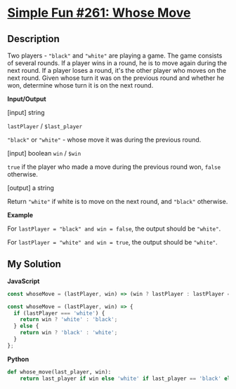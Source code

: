 # [Simple Fun #261: Whose Move](https://www.codewars.com/kata/59126992f9f87fd31600009b)

## Description

Two players - `"black"` and `"white"` are playing a game. The game consists of several rounds. If a player wins in a round, he is to move again during the next round. If a player loses a round, it's the other player who moves on the next round. Given whose turn it was on the previous round and whether he won, determine whose turn it is on the next round.

**Input/Output**

[input] string

`lastPlayer` / `$last_player`

`"black"` or `"white"` - whose move it was during the previous round.

[input] boolean `win` / `$win`

`true` if the player who made a move during the previous round won, `false` otherwise.

[output] a string

Return `"white"` if white is to move on the next round, and `"black"` otherwise.

**Example**

For `lastPlayer = "black" and win = false`, the output should be `"white"`.

For `lastPlayer = "white" and win = true`, the output should be `"white"`.

## My Solution

**JavaScript**

```js
const whoseMove = (lastPlayer, win) => (win ? lastPlayer : lastPlayer === 'white' ? 'black' : 'white');
```

```js
const whoseMove = (lastPlayer, win) => {
  if (lastPlayer === 'white') {
    return win ? 'white' : 'black';
  } else {
    return win ? 'black' : 'white';
  }
};
```

**Python**

```py
def whose_move(last_player, win):
    return last_player if win else 'white' if last_player == 'black' else 'black'
```
